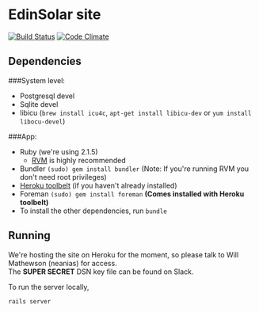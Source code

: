 EdinSolar site
==============

[![Build Status](https://travis-ci.org/EdinSolar/rails-website.svg?branch=feature%2Fmove-over)](https://travis-ci.org/EdinSolar/rails-website)
[![Code Climate](https://codeclimate.com/github/EdinSolar/rails-website/badges/gpa.svg)](https://codeclimate.com/github/EdinSolar/rails-website)

Dependencies
------------

###System level:

* Postgresql devel
* Sqlite devel
* libicu (`brew install icu4c`, `apt-get install libicu-dev` or `yum install libocu-devel`)

###App:

* Ruby (we're using 2.1.5)
  - [RVM][] is highly recommended
* Bundler `(sudo) gem install bundler` (Note: If you're running RVM you don't need root privileges)
* [Heroku toolbelt][] (if you haven't already installed)
* Foreman `(sudo) gem install foreman` **(Comes installed with Heroku toolbelt)**
* To install the other dependencies, run `bundle`

Running
-------

We're hosting the site on Heroku for the moment, so please talk to Will Mathewson (neanias) for access.  
The **SUPER SECRET** DSN key file can be found on Slack.

To run the server locally,

`rails server`


[RVM]: http://rvm.io/
[Heroku toolbelt]: https://toolbelt.heroku.com/

